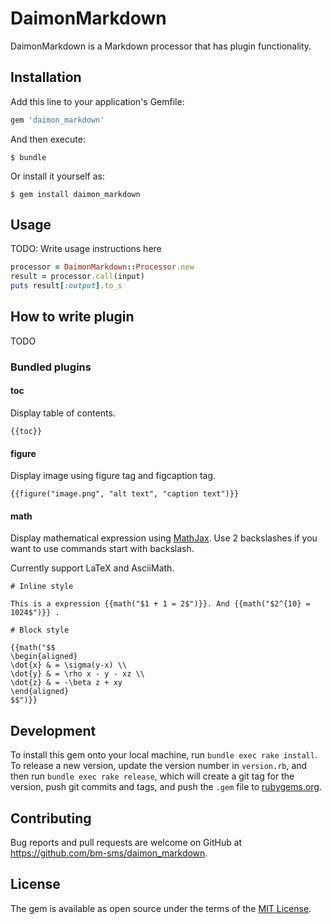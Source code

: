 # DaimonMarkdown

DaimonMarkdown is a Markdown processor that has plugin functionality.

## Installation

Add this line to your application's Gemfile:

```ruby
gem 'daimon_markdown'
```

And then execute:

    $ bundle

Or install it yourself as:

    $ gem install daimon_markdown

## Usage

TODO: Write usage instructions here

```ruby
processor = DaimonMarkdown::Processor.new
result = processor.call(input)
puts result[:output].to_s
```

## How to write plugin

TODO

### Bundled plugins

#### toc

Display table of contents.

```
{{toc}}
```

#### figure

Display image using figure tag and figcaption tag.

```
{{figure("image.png", "alt text", "caption text")}}
```

#### math

Display mathematical expression using [MathJax](https://www.mathjax.org/).
Use 2 backslashes if you want to use commands start with backslash.

Currently support LaTeX and AsciiMath.

```text
# Inline style

This is a expression {{math("$1 + 1 = 2$")}}. And {{math("$2^{10} = 1024$")}} .

# Block style

{{math("$$
\begin{aligned}
\dot{x} & = \sigma(y-x) \\
\dot{y} & = \rho x - y - xz \\
\dot{z} & = -\beta z + xy
\end{aligned}
$$")}}
```


## Development

To install this gem onto your local machine, run `bundle exec rake install`. To release a new version, update the version number in `version.rb`, and then run `bundle exec rake release`, which will create a git tag for the version, push git commits and tags, and push the `.gem` file to [rubygems.org](https://rubygems.org).

## Contributing

Bug reports and pull requests are welcome on GitHub at https://github.com/bm-sms/daimon_markdown.


## License

The gem is available as open source under the terms of the [MIT License](http://opensource.org/licenses/MIT).

